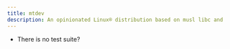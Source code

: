 ```yaml
---
title: mtdev
description: An opinionated Linux® distribution based on musl libc and toybox
---
```


- There is no test suite?
